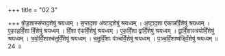 +++
title = "02 3"

+++
षो॒ड॒शास्स॑प्तद॒शेषु॑ श्रयध्वम् । स॒प्तद॒शा अ॑ष्टाद॒शेषु॑ श्रयध्वम् । अ॒ष्टा॒द॒शा ए॑कान्नविँ॒शेषु॑ श्रयध्वम् । ए॒का॒न्न॒विँ॒शा विँ॒शेषु॑ श्रयध्वम् । विँ॒शा ए॑कविँ॒शेषु॑ श्रयध्वम् । ए॒क॒विँ॒शा द्वा॑विँ॒शेषु॑ श्रयध्वम् । द्वा॒विँ॒शास्त्र॑योविँ॒शेषु॑ श्रयध्वम् । त्र॒यो॒विँ॒शाश्च॑तुर्विँ॒शेषु॑ श्रयध्वम् । च॒तु॒र्विँ॒शाः प॑ञ्चविँ॒शेषु॑ श्रयध्वम् ।  प॒ञ्च॒विँ॒शाष्ष॑ड्विँ॒शेषु॑ श्रयध्वम् ॥ 24 ॥

